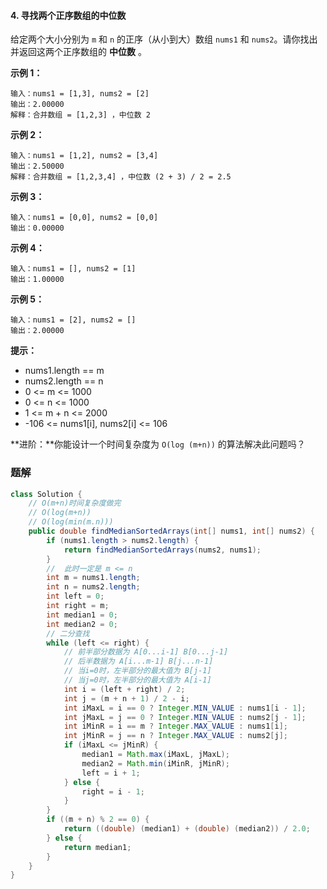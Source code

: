 #### 4. 寻找两个正序数组的中位数

给定两个大小分别为 `m` 和 `n` 的正序（从小到大）数组 `nums1` 和 `nums2`。请你找出并返回这两个正序数组的 **中位数** 。

**示例 1：**

```shell
输入：nums1 = [1,3], nums2 = [2]
输出：2.00000
解释：合并数组 = [1,2,3] ，中位数 2
```

**示例 2：**

```shell
输入：nums1 = [1,2], nums2 = [3,4]
输出：2.50000
解释：合并数组 = [1,2,3,4] ，中位数 (2 + 3) / 2 = 2.5
```

**示例 3：**

```shell
输入：nums1 = [0,0], nums2 = [0,0]
输出：0.00000
```

**示例 4：**

```shell
输入：nums1 = [], nums2 = [1]
输出：1.00000
```

**示例 5：**

```shell
输入：nums1 = [2], nums2 = []
输出：2.00000
```

**提示：**

* nums1.length == m
* nums2.length == n
* 0 <= m <= 1000
* 0 <= n <= 1000
* 1 <= m + n <= 2000
* -106 <= nums1[i], nums2[i] <= 106

**进阶：**你能设计一个时间复杂度为 `O(log (m+n))` 的算法解决此问题吗？

### 题解

```java
class Solution {
    // O(m+n)时间复杂度做完
    // O(log(m+n))
    // O(log(min(m.n)))
    public double findMedianSortedArrays(int[] nums1, int[] nums2) {
        if (nums1.length > nums2.length) {
            return findMedianSortedArrays(nums2, nums1);
        }
        //  此时一定是 m <= n
        int m = nums1.length;
        int n = nums2.length;
        int left = 0;
        int right = m;
        int median1 = 0;
        int median2 = 0;
        // 二分查找
        while (left <= right) {
            // 前半部分数据为 A[0...i-1] B[0...j-1]
            // 后半数据为 A[i...m-1] B[j...n-1]
            // 当i=0时，左半部分的最大值为 B[j-1]
            // 当j=0时，左半部分的最大值为 A[i-1]
            int i = (left + right) / 2;
            int j = (m + n + 1) / 2 - i;
            int iMaxL = i == 0 ? Integer.MIN_VALUE : nums1[i - 1];
            int jMaxL = j == 0 ? Integer.MIN_VALUE : nums2[j - 1];
            int iMinR = i == m ? Integer.MAX_VALUE : nums1[i];
            int jMinR = j == n ? Integer.MAX_VALUE : nums2[j];
            if (iMaxL <= jMinR) {
                median1 = Math.max(iMaxL, jMaxL);
                median2 = Math.min(iMinR, jMinR);
                left = i + 1;
            } else {
                right = i - 1;
            }
        }
        if ((m + n) % 2 == 0) {
            return ((double) (median1) + (double) (median2)) / 2.0;
        } else {
            return median1;
        }
    }
}
```

